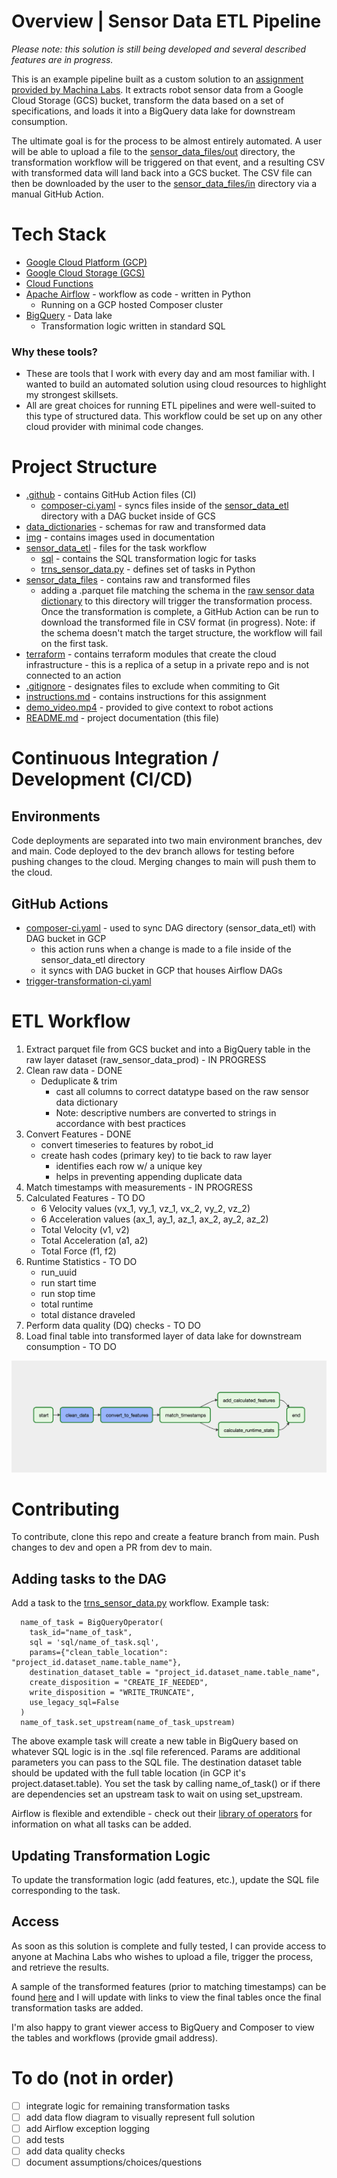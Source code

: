 # Overview | Sensor Data ETL Pipeline
*Please note: this solution is still being developed and several described features are in progress.*

This is an example pipeline built as a custom solution to an [assignment provided by Machina Labs](https://github.com/Machina-Labs/data_engineer_hw). It extracts robot sensor data from a Google Cloud Storage (GCS) bucket, transform the data based on a set of specifications, and loads it into a BigQuery data lake for downstream consumption.

The ultimate goal is for the process to be almost entirely automated. A user will be able to upload a file to the [sensor_data_files/out](./sensor_data_files/out) directory, the transformation workflow will be triggered on that event, and a resulting CSV with transformed data will land back into a GCS bucket. The CSV file can then be downloaded by the user to the [sensor_data_files/in](./sensor_data_files/in) directory via a manual GitHub Action. 

# Tech Stack
- [Google Cloud Platform (GCP)](https://cloud.google.com/gcp)
- [Google Cloud Storage (GCS)](https://cloud.google.com/storage/docs)
- [Cloud Functions](https://cloud.google.com/functions/docs)
- [Apache Airflow](https://airflow.apache.org/docs/apache-airflow/stable/) - workflow as code - written in Python
  - Running on a GCP hosted Composer cluster
- [BigQuery](https://cloud.google.com/bigquery/docs) - Data lake
  - Transformation logic written in standard SQL

### Why these tools?  
- These are tools that I work with every day and am most familiar with. I wanted to build an automated solution using cloud resources to highlight my strongest skillsets.
- All are great choices for running ETL pipelines and were well-suited to this type of structured data. This workflow could be set up on any other cloud provider with minimal code changes.

# Project Structure 
- [.github](./.github) - contains GitHub Action files (CI)
  - [composer-ci.yaml](./.github/workflows/composer-ci.yaml) - syncs files inside of the [sensor_data_etl](./sensor_data_etl) directory with a DAG bucket inside of GCS
- [data_dictionaries](./data_dictionaries) - schemas for raw and transformed data
- [img](./img) - contains images used in documentation
- [sensor_data_etl](./sensor_data_etl) - files for the task workflow
  - [sql](./sensor_data_etl/sql) - contains the SQL transformation logic for tasks
  - [trns_sensor_data.py](./sensor_data_etl/trns_sensor_data.py) - defines set of tasks in Python
- [sensor_data_files](./sensor_data_files) - contains raw and transformed files
  - adding a .parquet file matching the schema in the [raw sensor data dictionary](./data_dictionaries/raw_sensor_data_dictionary.csv) to this directory will trigger the transformation process. Once the transformation is complete, a GitHub Action can be run to download the transformed file in CSV format (in progress). Note: if the schema doesn't match the target structure, the workflow will fail on the first task.
- [terraform](./terraform) - contains terraform modules that create the cloud infrastructure - this is a replica of a setup in a private repo and is not connected to an action
- [.gitignore](./.gitignore) - designates files to exclude when commiting to Git
- [instructions.md](./instructions.md) - contains instructions for this assignment
- [demo_video.mp4](./demo_video.mp4) - provided to give context to robot actions
- [README.md](README.MD) - project documentation (this file)

# Continuous Integration / Development (CI/CD)
## Environments
Code deployments are separated into two main environment branches, dev and main. Code deployed to the dev branch allows for testing before pushing changes to the cloud. Merging changes to main will push them to the cloud.

## GitHub Actions
- [composer-ci.yaml](./.github/workflows/composer-ci.yaml) - used to sync DAG directory (sensor_data_etl) with DAG bucket in GCP 
  - this action runs when a change is made to a file inside of the sensor_data_etl directory
  - it syncs with DAG bucket in GCP that houses Airflow DAGs
- [trigger-transformation-ci.yaml]()

# ETL Workflow 
1. Extract parquet file from GCS bucket and into a BigQuery table in the raw layer dataset (raw_sensor_data_prod) - IN PROGRESS
2. Clean raw data - DONE
    - Deduplicate & trim
      - cast all columns to correct datatype based on the raw sensor data dictionary
      - Note: descriptive numbers are converted to strings in accordance with best practices
3. Convert Features - DONE
    - convert timeseries to features by robot_id
    - create hash codes (primary key) to tie back to raw layer
      - identifies each row w/ a unique key
      - helps in preventing appending duplicate data
4. Match timestamps with measurements - IN PROGRESS
5. Calculated Features - TO DO 
   - 6 Velocity values (vx_1, vy_1, vz_1, vx_2, vy_2, vz_2)
   - 6 Acceleration values (ax_1, ay_1, az_1, ax_2, ay_2, az_2)
   - Total Velocity (v1, v2)
   - Total Acceleration (a1, a2)
   - Total Force (f1, f2)
6. Runtime Statistics - TO DO
   - run_uuid
   - run start time
   - run stop time
   - total runtime
   - total distance draveled
7. Perform data quality (DQ) checks - TO DO
8. Load final table into transformed layer of data lake for downstream consumption - TO DO

![Airflow DAG](./img/airflow_dag.png)

# Contributing
To contribute, clone this repo and create a feature branch from main. Push changes to dev and open a PR from dev to main.
## Adding tasks to the DAG
Add a task to the [trns_sensor_data.py](sensor_data_etl/trns_sensor_data.py) workflow. Example task:

      name_of_task = BigQueryOperator(
        task_id="name_of_task",
        sql = 'sql/name_of_task.sql',
        params={"clean_table_location": "project_id.dataset_name.table_name"},
        destination_dataset_table = "project_id.dataset_name.table_name",
        create_disposition = "CREATE_IF_NEEDED",
        write_disposition = "WRITE_TRUNCATE",
        use_legacy_sql=False 
      )
      name_of_task.set_upstream(name_of_task_upstream)

The above example task will create a new table in BigQuery based on whatever SQL logic is in the .sql file referenced. Params are additional parameters you can pass to the SQL file. The destination dataset table should be updated with the full table location (in GCP it's project.dataset.table). You set the task by calling name_of_task() or if there are dependencies set an upstream task to wait on using set_upstream.

Airflow is flexible and extendible - check out their [library of operators](https://airflow.apache.org/docs/apache-airflow/stable/concepts/operators.html) for information on what all tasks can be added.
## Updating Transformation Logic
To update the transformation logic (add features, etc.), update the SQL file corresponding to the task.
## Access
As soon as this solution is complete and fully tested, I can provide access to anyone at Machina Labs who wishes to upload a file, trigger the process, and retrieve the results. 

A sample of the transformed features (prior to matching timestamps) can be found [here](https://datastudio.google.com/reporting/0b0d4ef7-3b85-49f8-8f77-89d28a475c9d) and I will update with links to view the final tables once the final transformation tasks are added. 

I'm also happy to grant viewer access to BigQuery and Composer to view the tables and workflows (provide gmail address).

# To do (not in order)
- [ ] integrate logic for remaining transformation tasks
- [ ] add data flow diagram to visually represent full solution
- [ ] add Airflow exception logging
- [ ] add tests
- [ ] add data quality checks
- [ ] document assumptions/choices/questions